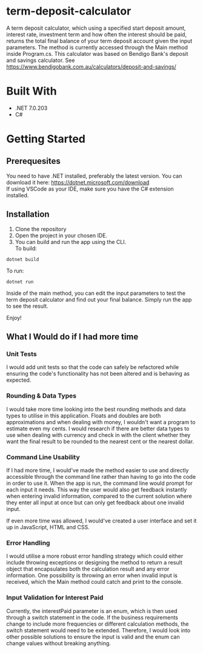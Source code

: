 # term-deposit-calculator
A term deposit calculator, which using a specified start deposit amount, interest rate, investment term and how often the interest should be paid, returns the total final balance of your term deposit account given the input parameters. The method is currently accessed through the Main method inside Program.cs. This calculator was based on Bendigo Bank's deposit and savings calculator. See https://www.bendigobank.com.au/calculators/deposit-and-savings/ 

# Built With
- .NET 7.0.203
- C#

# Getting Started
## Prerequesites 
You need to have .NET installed, preferably the latest version. You can download it here: https://dotnet.microsoft.com/download  
If using VSCode as your IDE, make sure you have the C# extension installed.  

## Installation
1. Clone the repository
2. Open the project in your chosen IDE.  
3. You can build and run the app using the CLI.  
To build: 
```
dotnet build  
```
To run: 
```
dotnet run
```
Inside of the main method, you can edit the input parameters to test the term deposit calculator and find out your final balance. 
Simply run the app to see the result. 

Enjoy!

## What I Would do if I had more time
### Unit Tests
I would add unit tests so that the code can safely be refactored while ensuring the code's functionality has not been altered and is behaving as expected. 

### Rounding & Data Types
I would take more time looking into the best rounding methods and data types to utilise in this application. Floats and doubles are both approximations and when dealing with money, I wouldn't want a program to estimate even my cents. 
I would research if there are better data types to use when dealing with currency and check in with the client whether they want the final result to be rounded to the nearest cent or the nearest dollar. 

### Command Line Usability
If I had more time, I would've made the method easier to use and directly accessible through the command line rather than having to go into the code in order to use it. When the app is run, the command line would prompt for each input it needs. This way the user would also get feedback instantly when entering invalid information, compared to the current solution where they enter all input at once but can only get feedback about one invalid input. 

If even more time was allowed, I would've created a user interface and set it up in JavaScript, HTML and CSS.  

### Error Handling
I would utilise a more robust error handling strategy which could either include throwing exceptions or designing the method to return a result object that encapsulates both the calculation result and any error information. One possibility is throwing an error when invalid input is received, which the Main method could catch and print to the console. 

### Input Validation for Interest Paid
Currently, the interestPaid parameter is an enum, which is then used through a switch statement in the code.  If the business requirements change to include more frequencies or different calculation methods, the switch statement would need to be extended. Therefore, I would look into other possible solutions to ensure the input is valid and the enum can change values without breaking anything. 
